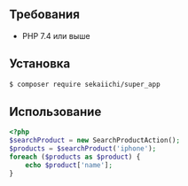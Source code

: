 ## Требования

- PHP 7.4 или выше

## Установка

```bash
$ composer require sekaiichi/super_app
```

## Использование

```php
<?php
$searchProduct = new SearchProductAction();
$products = $searchProduct('iphone'); 
foreach ($products as $product) {
    echo $product['name'];
}
```